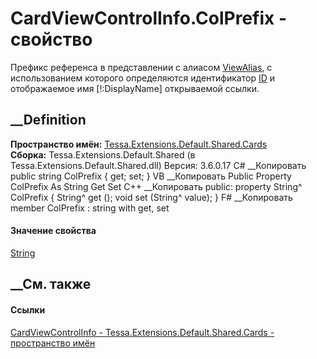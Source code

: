 # CardViewControlInfo.ColPrefix - свойство
Префикс референса в представлении с алиасом
[ViewAlias](P_Tessa_Extensions_Default_Shared_Cards_CardViewControlInfo_ViewAlias.htm),
с использованием которого определяются идентификатор
[ID](P_Tessa_Extensions_Default_Shared_Cards_CardViewControlInfo_ID.htm) и
отображаемое имя [!:DisplayName] открываемой ссылки.
## __Definition
 **Пространство имён:**
[Tessa.Extensions.Default.Shared.Cards](N_Tessa_Extensions_Default_Shared_Cards.htm)  
 **Сборка:** Tessa.Extensions.Default.Shared (в
Tessa.Extensions.Default.Shared.dll) Версия: 3.6.0.17
C# __Копировать
     public string ColPrefix { get; set; }
VB __Копировать
     Public Property ColPrefix As String
    	Get
    	Set
C++ __Копировать
     public:
    property String^ ColPrefix {
    	String^ get ();
    	void set (String^ value);
    }
F# __Копировать
     member ColPrefix : string with get, set
#### Значение свойства
[String](https://learn.microsoft.com/dotnet/api/system.string)
##  __См. также
#### Ссылки
[CardViewControlInfo -
](T_Tessa_Extensions_Default_Shared_Cards_CardViewControlInfo.htm)
[Tessa.Extensions.Default.Shared.Cards - пространство
имён](N_Tessa_Extensions_Default_Shared_Cards.htm)
